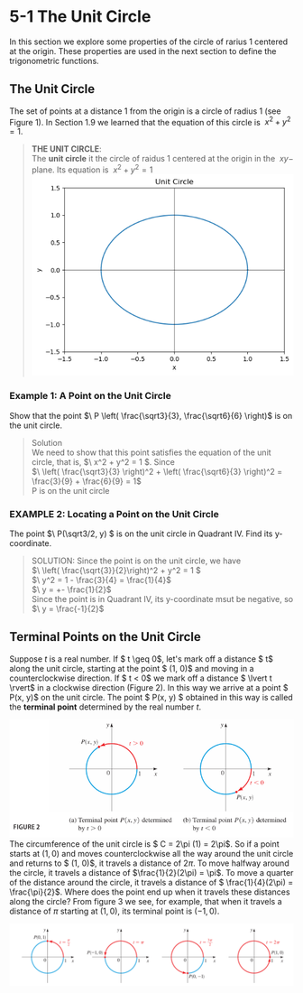 # 5-1 The Unit Circle

In this section we explore some properties of the circle of rarius 1 centered at the origin. These properties are used in the next section to define the trigonometric functions.

## The Unit Circle

The set of points at a distance 1 from the origin is a circle of radius 1 (see Figure 1). In Section 1.9 we learned that the equation of this circle is $\ x^2 + y^2 = 1$.

> **THE UNIT CIRCLE**: <br> The **unit circle** it the circle of raidus 1 centered at the origin in the $\ xy-$ plane. Its equation is $\ x^2 + y^2 = 1$
![](image/5-1/Unit-Circle.png)

### Example 1: A Point on the Unit Circle

Show that the point $\ P \left( \frac{\sqrt3}{3}, \frac{\sqrt6}{6} \right)$ is on the unit circle.

> Solution <br>
We need to show that this point satisfies the equation of the unit circle, that is, $\ x^2 + y^2 = 1 $. Since <br>
$\ \left( \frac{\sqrt3}{3} \right)^2 + \left( \frac{\sqrt6}{3} \right)^2 = \frac{3}{9} + \frac{6}{9} = 1$ <br>
P is on the unit circle

### EXAMPLE 2: Locating a Point on the Unit Circle

The point $\ P(\sqrt3/2, y) $ is on the unit circle in Quadrant IV. Find its y-coordinate.

> SOLUTION: Since the point is on the unit circle, we have <br>
$\ \left( \frac{\sqrt{3}}{2}\right)^2 + y^2 = 1 $ <br>
$\ y^2 = 1 - \frac{3}{4} = \frac{1}{4}$<br>
$\ y = +- \frac{1}{2}$<br>
Since the point is in Quadrant IV, its y-coordinate msut be negative, so $\ y = \frac{-1}{2}$

## Terminal Points on the Unit Circle

Suppose $t$  is a real number. If $ t \geq 0$, let's mark off a distance $ t$ along the unit circle, starting at the point $ (1, 0)$ and moving in a counterclockwise direction. If $ t < 0$ we mark off a distance $ \lvert t \rvert$ in a clockwise direction (Figure 2). In this way we arrive at a point $ P(x, y)$ on the unit circle. The point $ P(x, y) $ obtained in this way is called the **terminal point** determined by the real number $t$.


![alt text](image/5-1/2.png)
The circumference of the unit circle is $ C = 2\pi (1) = 2\pi$. So if a point starts at $(1, 0)$ and moves counterclockwise all the way around the unit circle and returns to $ (1, 0)$, it travels a distance of $2\pi$. To move halfway around the circle, it travels a distance of $\frac{1}{2}(2\pi) = \pi$. To move a quarter of the distance around the circle, it travels a distance of $ \frac{1}{4}(2\pi) = \frac{\pi}{2}$. Where does the point end up when it travels these distances along the circle? From figure 3 we see, for example, that when it travels a distance of $\pi$ starting at $(1, 0)$, its terminal point is $(-1,0)$.

![alt text](image/5-1/3.png)